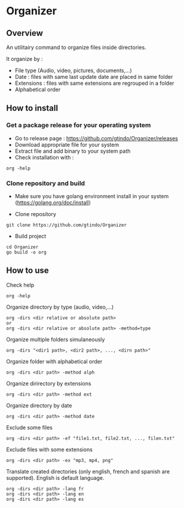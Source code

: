 # Organizer

## Overview
An utilitairy command to organize files inside directories.

It organize by :
* File type (Audio, video, pictures, documents,...)
* Date : files with same last update date are placed in same folder
* Extensions : files with same extensions are regrouped in a folder
* Alphabetical order

## How to install

### Get a package release for your operating system

* Go to release page : https://github.com/gtindo/Organizer/releases
* Download appropriate file for your system
* Extract file and add binary to your system path
* Check installation  with  :
```shell
org -help
```

### Clone repository and build

* Make sure you have golang environment install in your system (https://golang.org/doc/install)

* Clone repository
````shell
git clone https://github.com/gtindo/Organizer
````

* Build project
````
cd Organizer
go build -o org
````

## How to use

Check help
````shell
org -help
````

Organize directory by type (audio, video,...) 
````shell
org -dirs <dir relative or absolute path> 
or
org -dirs <dir relative or absolute path> -method=type
````

Organize multiple folders simulaneously
````
org -dirs "<dir1 path>, <dir2 path>, ..., <dirn path>"
````

Organize folder with alphabetical order
````shell
org -dirs <dir path> -method alph
````

Organize dirirectory by extensions
````shell
org -dirs <dir path> -method ext
````

Organize directory by date
````shell
org -dirs <dir path> -method date
````

Exclude some files
````shell
org -dirs <dir path> -ef "file1.txt, file2.txt, ..., filen.txt"
````

Exclude files with some extensions
````shell
org -dirs <dir path> -ex "mp3, mp4, png"
````

Translate created directories (only english, french and spanish are supported). English is default language.
````shell
org -dirs <dir path> -lang fr
org -dirs <dir path> -lang en
org -dirs <dir path> -lang es
````
